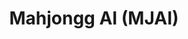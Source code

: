 ---
layout: page
title: Mahjongg AI (MJAI)

introduction: |
  
    This is a side project that I've been working on for a little while. I'm finishing it up as part of [buildspace nights & weekends season 5](https://buildspace.so/){:target="_blank"}. I'll be updating this page as I work through it - **everything below is subject to change**.  

    ---
    ## Background
    Mahjongg is a game of strategy and luck that I enjoy playing. But, I'm slow - I spend a lot of time reading the card, and a lot of time watching what others are doing. There are strategic decisions that have to be made each turn, so I wanted to create something to help me get faster at knowing roughly what I should do next. Is this cheating? Perhaps, although the luck portion of the game means that you can improve your chances of winning, but not guarantee them.  
    
    For me, it will stand in as a skilled player giving me advice. Ideally, I won't need this assistant as much the more that I play.

    ---
    ## What it will do
    MJAI will make recommendations based on American Mahjongg strategy. Based on the tiles played and the player's current hand, it should recommend strategy:
    - In the Charleston, it should recommend which tiles to keep and which to trade for each round
    - In the main game, it should recommend which hands are good bets - and which tiles to discard
    - It should give the player no more than 3 strategic suggestions at a time, ranked if possible.

    ## What it will not do
    - Track the potential hands of other players
    - Try to guess other players' strategies (as a primary goal)
    - Suggest strategies to play defensively (no pants on the ground)

    ---
    ## Target User Persona
    - New Mahjongg players who are just learning
    - Intermediate Mahjongg players who want to refine their strategy  

    ---
    ## Functional requirements
    - Needs to see/know the player's current hand
    - Needs to know what tiles have been discarded
    - Needs to know what pongs/kongs have been exposed by other players
    - Needs to know whose turn it is
    - Needs to know the overall status/progress of the game (beginning / middle / end of the game)
    - Needs to know and follow the current Mahjongg hands/card for this year. 
    - Needs American Mahjongg strategy notes.
    - Needs to know American Mahjongg rules (ex. if the player picks up a discard, it should no longer advise any concealed hands, a joker cannot be used to complete a pair or as a single, etc.)
    - Needs to be reasonably portable and able to sit next to the player using it without interfering with the game.
   
    ---
    ## MVP acceptance criteria:
    - MJAI should be able to see the hand of the user at any point during the game
    - MJAI should be able to correctly track other players through audio cues.
    - MJAI should ask for clarification if needed.
    - MJAI should provides strategy when asked.
    - MJAI should not hallucinate hands or strategy.
    - MJAI should base its strategy only off of the specific card that the user has indicated.
    - MJAI should adjust strategy based on the existing game state (current tiles in hand, tiles played by all players, number of turns left to play in the game)
    - The player should be able to see and interact with the display without disrupting the game.


    ## MVP notes
    - The card being used for the game can be hard-coded in. 
    - The vision model will be trained on the specific tile set that I use. 
    - The trained vision and NLU models will be compact enough to run on an edge device.
    - MJAI will track the game state through audio cues (players announce which tiles they are discarding and which they are exposing), and will ask for clarification if it doesn't understand.

    ## MVP hardware
    - MJAI will run off of a Raspberry Pi.
    - Camera/mic will be through a webcam.
    - Interface will use a display attached to the Raspberry Pi. 

    ---
    ## V2 notes
    - Transform the MVP into a mobile app.
    - Allow users to upload the MJ card they want to use.
    - Vision model will be trained off of a larger varied dataset of MJ tiles.  
    
    --- 
    ## Architecture
    
    - Image Processing Pipeline:
        - Camera captures images.
        - Images are sent to the edge device.
        - Object detection model processes images and identifies objects.
        - Results are sent to the backend via APIs.  
    - Voice Processing Pipeline:
        - Microphone captures audio.
        - Audio is sent to the speech-to-text engine.
        - Text is processed by the NLP model to identify intent.
        - Intent and text are sent to the backend via APIs.
    - Backend Integration:
        - Backend receives data from image and voice processing pipelines.
        - Data is analyzed to provide contextual advice.
        - Real-time advice is generated using a GPT model and sent back to the user interface.
    - User Interface:
        - (Testing) Displays real-time images and identified objects.
        - (Testing) Shows transcribed text and identified intents.
        - Provides real-time advice to the user based on processed data.

    ---
    ## Workflow
    - Capture: Camera and microphone capture real-time data.
    - Process: Images and audio are processed for object detection and speech-to-text conversion.
    - Analyze: Processed data is analyzed for intent recognition and context understanding.
    - Advise: Real-time advice is generated and displayed to the user.

    ---
    ## Considerations
    - Latency: Ensure low-latency processing for real-time interaction.
    - Security: Implement robust security measures to protect data and user privacy.
    - Accuracy: 
        - Use high-accuracy models for reliable object detection and intent recognition.
        - Use appropriate GPT reasoning strategy to minimize hallucinations.

    ---
    ## Resources
    - Basic GPT: [View here](https://chatgpt.com/g/g-GRfqK6q6W-mahjongg-tutor){:target="_blank"}
    - Object Detection app: [View Github](https://github.com/htcooper/mahjongg-ai-tutor){:target="_blank"}


---